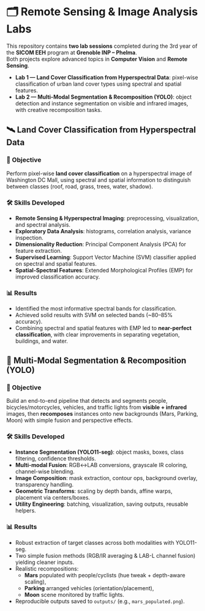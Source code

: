 # 🗂️ Remote Sensing & Image Analysis Labs  

This repository contains **two lab sessions** completed during the 3rd year of the **SICOM EEH** program at **Grenoble INP – Phelma**.  
Both projects explore advanced topics in **Computer Vision** and **Remote Sensing**.  

- **Lab 1 — Land Cover Classification from Hyperspectral Data**: pixel-wise classification of urban land cover types using spectral and spatial features. 
- **Lab 2 — Multi-Modal Segmentation & Recomposition (YOLO)**: object detection and instance segmentation on visible and infrared images, with creative recomposition tasks.  

## 🛰️ Land Cover Classification from Hyperspectral Data  

### 🎯 Objective  
Perform pixel-wise **land cover classification** on a hyperspectral image of Washington DC Mall, using spectral and spatial information to distinguish between classes (roof, road, grass, trees, water, shadow).  

### 🛠️ Skills Developed  
- **Remote Sensing & Hyperspectral Imaging**: preprocessing, visualization, and spectral analysis.  
- **Exploratory Data Analysis**: histograms, correlation analysis, variance inspection.  
- **Dimensionality Reduction**: Principal Component Analysis (PCA) for feature extraction.  
- **Supervised Learning**: Support Vector Machine (SVM) classifier applied on spectral and spatial features.  
- **Spatial-Spectral Features**: Extended Morphological Profiles (EMP) for improved classification accuracy.  

### 📊 Results  
- Identified the most informative spectral bands for classification.  
- Achieved solid results with SVM on selected bands (~80–85% accuracy).  
- Combining spectral and spatial features with EMP led to **near-perfect classification**, with clear improvements in separating vegetation, buildings, and water.  


## 🚦 Multi-Modal Segmentation & Recomposition (YOLO)

### 🎯 Objective
Build an end-to-end pipeline that detects and segments people, bicycles/motorcycles, vehicles, and traffic lights from **visible + infrared** images, then **recomposes** instances onto new backgrounds (Mars, Parking, Moon) with simple fusion and perspective effects.

### 🛠️ Skills Developed
- **Instance Segmentation (YOLO11-seg)**: object masks, boxes, class filtering, confidence thresholds.  
- **Multi-modal Fusion**: RGB↔︎LAB conversions, grayscale IR coloring, channel-wise blending.  
- **Image Composition**: mask extraction, contour ops, background overlay, transparency handling.  
- **Geometric Transforms**: scaling by depth bands, affine warps, placement via centers/boxes.  
- **Utility Engineering**: batching, visualization, saving outputs, reusable helpers.

### 📊 Results
- Robust extraction of target classes across both modalities with YOLO11-seg.  
- Two simple fusion methods (RGB/IR averaging & LAB-L channel fusion) yielding cleaner inputs.  
- Realistic recompositions:  
  - **Mars** populated with people/cyclists (hue tweak + depth-aware scaling),  
  - **Parking** arranged vehicles (orientation/placement),  
  - **Moon** scene monitored by traffic lights.  
- Reproducible outputs saved to `outputs/` (e.g., `mars_populated.png`).

